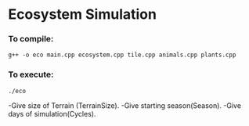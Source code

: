 # Ecosystem Simulation

### To compile:
`g++ -o eco main.cpp ecosystem.cpp tile.cpp animals.cpp plants.cpp`

### To execute:
`./eco`

-Give size of Terrain (TerrainSize).
-Give starting season(Season).
-Give days of simulation(Cycles).
